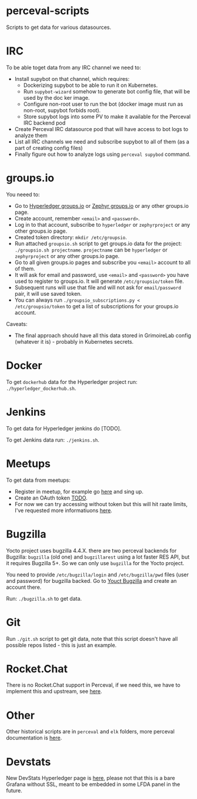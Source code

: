 # perceval-scripts

Scripts to get data for various datasources.


# IRC

To be able toget data from any IRC channel we need to:

- Install supybot on that channel, which requires:
  - Dockerizing supybot to be able to run it on Kubernetes.
  - Run `supybot-wizard` somehow to generate bot config file, that will be used by the doc ker image.
  - Configure non-root user to run the bot (docker image must run as non-root, supybot forbids root).
  - Store supybot logs into some PV to make it available for the Perceval IRC backend pod
- Create Perceval IRC datasource pod that will have access to bot logs to analyze them
- List all IRC channels we need and subscribe supybot to all of them (as a part of creating config files)
- Finally figure out how to analyze logs using `perceval supybod` command.


# groups.io

You neeed to:

- Go to [Hyperledger groups.io](https://lists.hyperledger.org/g/main) or [Zephyr groups.io](https://lists.zephyrproject.org/g/main) or any other groups.io page.
- Create account, remember `<email>` and `<password>`.
- Log in to that account, subscribe to `hyperledger` or `zephyrproject` or any other groups.io page.
- Created token directory: `mkdir /etc/groupsio`.
- Run attached `groupsio.sh` script to get groups.io data for the project: `./groupsio.sh projectname`. `projectname` can be `hyperledger` or `zephyrproject` or any other groups.io page.
- Go to all given groups.io pages and subscribe you `<email>` account to all of them.
- It will ask for email and password, use `<email>` and `<password>` you have used to register to groups.io. It will generate `/etc/groupsio/token` file.
- Subsequent runs will use that file and will not ask for `email/password` pair, it will use saved token.
- You can always run `./groupsio_subscriptions.py < /etc/groupsio/token` to get a list of subscriptions for your groups.io account.

Caveats:

- The final approach should have all this data stored in GrimoireLab config (whatever it is) - probably in Kubernetes secrets.


# Docker

To get `dockerhub` data for the Hyperledger project run: `./hyperledger_dockerhub.sh`.


# Jenkins

To get data for Hyperledger jenkins do [TODO].

To get Jenkins data run: `./jenkins.sh`.


# Meetups

To get data from meetups:

- Register in meetup, for example go [here](https://www.meetup.com/pro/hyperledger) and sing up.
- Create an OAuth token [TODO](https://www.meetup.com/meetup_api/auth/#oauth2).
- For now we can try accessing without token but this will hit raate limits, I've requested more informatiuons [here](https://github.com/chaoss/grimoirelab-perceval/issues/541).


# Bugzilla

Yocto project uses bugzilla 4.4.X. there are two perceval backends for Bugzilla: `bugzilla` (old one) and `bugzillarest` using a lot faster RES API, but it requires Bugzilla 5+. So we can only use `bugzilla` for the Yocto project.

You need to provide `/etc/bugzilla/login` and `/etc/bugzilla/pwd` files (user and password) for bugzilla backed. Go to [Youct Bugzilla](https://bugzilla.yoctoproject.org) and create an account there.

Run: `./bugzilla.sh` to get data.


# Git

Run `./git.sh` script to get git data, note that this script doesn't have all possible repos listed - this is just an example.


# Rocket.Chat

There is no Rocket.Chat support in Perceval, if we need this, we have to implement this and upstream, see [here](https://github.com/chaoss/grimoirelab-perceval/issues/543).


# Other

Other historical scripts are in `perceval` and `elk` folders, more perceval documentation is [here](https://buildmedia.readthedocs.org/media/pdf/perceval/latest/perceval.pdf).


# Devstats

New DevStats Hyperledger page is [here](http://a2bbd9e20925911e99f1b066ec8f6d81-384019263.us-west-2.elb.amazonaws.com:3000), please not that this is a bare Grafana without SSL, meant to be embedded in some LFDA panel in the future.
